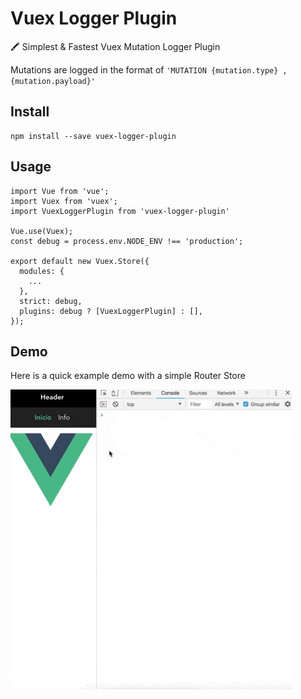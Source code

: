 # Vuex Logger Plugin

🖍 Simplest & Fastest Vuex Mutation Logger Plugin

Mutations are logged in the format of `'MUTATION {mutation.type} , {mutation.payload}'`

## Install

```
npm install --save vuex-logger-plugin
```

## Usage

```
import Vue from 'vue';
import Vuex from 'vuex';
import VuexLoggerPlugin from 'vuex-logger-plugin'

Vue.use(Vuex);
const debug = process.env.NODE_ENV !== 'production';

export default new Vuex.Store({
  modules: {
    ...
  },
  strict: debug,
  plugins: debug ? [VuexLoggerPlugin] : [],
});
```

## Demo

Here is a quick example demo with a simple Router Store

![demo](https://raw.githubusercontent.com/JorgeCoke/vuex-logger-plugin/master/demo.gif)